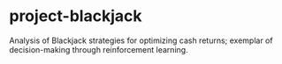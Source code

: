 # project-blackjack
Analysis of Blackjack strategies for optimizing cash returns; exemplar of decision-making through reinforcement learning.
